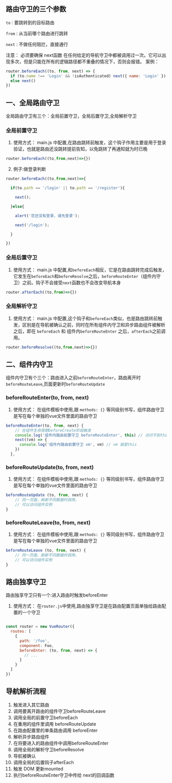 ## 路由守卫的三个参数

`to：`要跳转到的目标路由

`from：`从当前哪个路由进行跳转

`next：`不做任何阻拦，直接通行

注意： 必须要确保 next函数 在任何给定的导航守卫中都被调用过一次。它可以出现多次，但是只能在所有的逻辑路径都不重叠的情况下，否则会报错。 案例：
```js
router.beforeEach((to, from, next) => {
  if (to.name !== 'Login' && !isAuthenticated) next({ name: 'Login' })
  else next()
})
```

## 一、全局路由守卫
全局路由守卫有三个：全局前置守卫，全局后置守卫,全局解析守卫

### 全局前置守卫
1. 使用方式：
main.js 中配置,在路由跳转前触发，这个钩子作用主要是用于登录验证，也就是路由还没跳转提前告知，以免跳转了再通知就为时已晚
```js
router.beforeEach((to,from,next)=>{})
```

2. 例子:做登录判断
```js
router.beforeEach((to,from,next)=>{

  if(to.path == '/login' || to.path == '/register'){

    next();

  }else{

    alert('您还没有登录，请先登录');

    next('/login');

  }

})
```

### 全局后置守卫
1. 使用方式：
main.js 中配置,和`beforeEach`相反，它是在路由跳转完成后触发，它发生在`beforeEach`和`beforeResolve`之后，`beforeRouteEnter`（组件内守卫）之前。钩子不会接受`next`函数也不会改变导航本身

```js
router.afterEach((to,from)=>{})
```

### 全局解析守卫
1. 使用方式：
main.js 中配置,这个钩子和`beforeEach`类似，也是路由跳转前触发，区别是在导航被确认之前，同时在所有组件内守卫和异步路由组件被解析之后，即在 `beforeEach` 和 组件内`beforeRouteEnter` 之后，`afterEach`之前调用。

```js
router.beforeResolve((to,from,next)=>{})
```

## 二、组件内守卫
组件内守卫有个三个：路由进入之前`beforeRouteEnter`，路由离开时`beforeRouteLeave`,页面更新时`beforeRouteUpdate`

### beforeRouteEnter(to, from, next)
1. 使用方式：
在组件模板中使用,跟 `methods: {}` 等同级别书写，组件路由守卫是写在每个单独的vue文件里面的路由守卫
```js
beforeRouteEnter(to, from, next) {
    // 在组件生命周期beforeCreate阶段触发
    console.log('组件内路由前置守卫 beforeRouteEnter', this) // 访问不到this
    next((vm) => {
      console.log('组件内路由前置守卫 vm', vm) // vm 就是this
    })
  },
```

### beforeRouteUpdate(to, from, next)
1. 使用方式：
在组件模板中使用,跟 `methods: {}` 等同级别书写，组件路由守卫是写在每个单独的vue文件里面的路由守卫
```js
beforeRouteUpdate (to, from, next) {
    // 同一页面，刷新不同数据时调用，
    // 可以访问组件实例 
}
```

### beforeRouteLeave(to, from, next)
1. 使用方式：
在组件模板中使用,跟 `methods: {}` 等同级别书写，组件路由守卫是写在每个单独的vue文件里面的路由守卫
```js
beforeRouteLeave (to, from, next) {
    // 同一页面，刷新不同数据时调用，
    // 可以访问组件实例 
}
```

## 路由独享守卫
路由独享守卫只有一个:进入路由时触发beforeEnter

1. 使用方式：
在`router.js`中使用,路由独享守卫是在路由配置页面单独给路由配置的一个守卫
```js

const router = new VueRouter({
  routes: [
    {
      path: '/foo',
      component: Foo,
      beforeEnter: (to, from, next) => {
        // ...
      }
    }
  ]
})

```

## 导航解析流程
1. 触发进入其它路由
2. 调用要离开路由的组件守卫beforeRouteLeave
3. 调用全局的前置守卫beforeEach
4. 在重用的组件里调用 beforeRouteUpdate
5. 在路由配置里的单条路由调用 beforeEnter
6. 解析异步路由组件
7. 在将要进入的路由组件中调用beforeRouteEnter
8. 调用全局的解析守卫beforeResolve
9. 导航被确认
10. 调用全局的后置钩子afterEach
11. 触发 DOM 更新mounted
12. 执行beforeRouteEnter守卫中传给 next的回调函数
